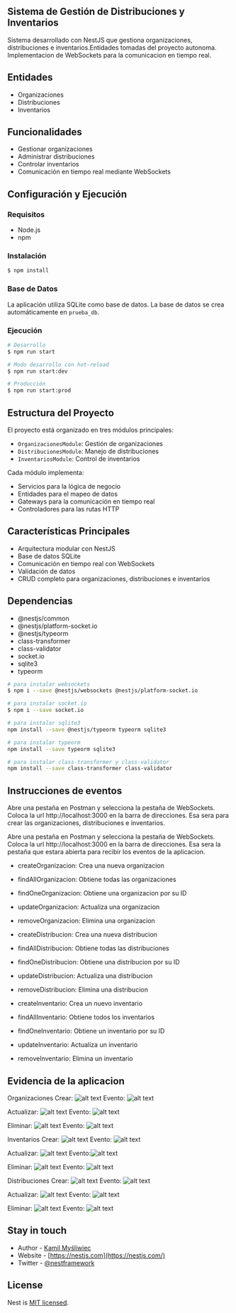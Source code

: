 

## Sistema de Gestión de Distribuciones y Inventarios

Sistema desarrollado con NestJS que gestiona organizaciones, distribuciones e inventarios.Entidades tomadas del proyecto autonoma. Implementacion de WebSockets para la comunicacion en tiempo real.

## Entidades

- Organizaciones
- Distribuciones
- Inventarios

## Funcionalidades

- Gestionar organizaciones
- Administrar distribuciones
- Controlar inventarios
- Comunicación en tiempo real mediante WebSockets

## Configuración y Ejecución

### Requisitos
- Node.js
- npm

### Instalación
```bash
$ npm install
```

### Base de Datos
La aplicación utiliza SQLite como base de datos. La base de datos se crea automáticamente en `prueba_db`.

### Ejecución
```bash
# Desarrollo
$ npm run start

# Modo desarrollo con hot-reload
$ npm run start:dev

# Producción
$ npm run start:prod
```

## Estructura del Proyecto

El proyecto está organizado en tres módulos principales:

- `OrganizacionesModule`: Gestión de organizaciones
- `DistribucionesModule`: Manejo de distribuciones
- `InventariosModule`: Control de inventarios

Cada módulo implementa:
- Servicios para la lógica de negocio
- Entidades para el mapeo de datos
- Gateways para la comunicación en tiempo real
- Controladores para las rutas HTTP

## Características Principales

- Arquitectura modular con NestJS
- Base de datos SQLite
- Comunicación en tiempo real con WebSockets
- Validación de datos
- CRUD completo para organizaciones, distribuciones e inventarios
## Dependencias
- @nestjs/common
- @nestjs/platform-socket.io
- @nestjs/typeorm
- class-transformer
- class-validator
- socket.io
- sqlite3
- typeorm

```bash
# para instalar websockets
$ npm i --save @nestjs/websockets @nestjs/platform-socket.io

# para instalar socket.io
$ npm i --save socket.io

# para instalar sqlite3
npm install --save @nestjs/typeorm typeorm sqlite3

# para instalar typeorm
npm install --save typeorm sqlite3

# para instalar class-transformer y class-validator
npm install --save class-transformer class-validator
```


## Instrucciones de eventos
Abre una pestaña en Postman y selecciona la pestaña de WebSockets. Coloca la url http://localhost:3000 en la barra de direcciones. Esa sera para crear las organizaciones, distribuciones e inventarios.

Abre una pestaña en Postman y selecciona la pestaña de WebSockets. Coloca la url http://localhost:3000 en la barra de direcciones. Esa sera la pestaña que estara abierta para recibir los eventos de la aplicacion.

- createOrganizacion: Crea una nueva organizacion
- findAllOrganizacion: Obtiene todas las organizaciones
- findOneOrganizacion: Obtiene una organizacion por su ID
- updateOrganizacion: Actualiza una organizacion
- removeOrganizacion: Elimina una organizacion

- createDistribucion: Crea una nueva distribucion
- findAllDistribucion: Obtiene todas las distribuciones
- findOneDistribucion: Obtiene una distribucion por su ID
- updateDistribucion: Actualiza una distribucion
- removeDistribucion: Elimina una distribucion

- createInventario: Crea un nuevo inventario
- findAllInventario: Obtiene todos los inventarios
- findOneInventario: Obtiene un inventario por su ID
- updateInventario: Actualiza un inventario
- removeInventario: Elimina un inventario


## Evidencia de la aplicacion

Organizaciones
Crear:  ![alt text](<Captura de pantalla 2025-07-14 164354.png>)
Evento: ![alt text](<Captura de pantalla 2025-07-14 164405.png>)

Actualizar: ![alt text](<Captura de pantalla 2025-07-14 165235.png>)
Evento: ![alt text](<Captura de pantalla 2025-07-14 170945.png>) 

Eliminar: ![alt text](<Captura de pantalla 2025-07-14 164416.png>)
Evento: ![alt text](<Captura de pantalla 2025-07-14 164420.png>)


Inventarios
Crear: ![alt text](<Captura de pantalla 2025-07-14 170847.png>) 
Evento: ![alt text](<Captura de pantalla 2025-07-14 170839.png>)

Actualizar:  ![alt text](<Captura de pantalla 2025-07-14 172140.png>)
Evento:![alt text](<Captura de pantalla 2025-07-14 172153.png>) 

Eliminar: ![alt text](<Captura de pantalla 2025-07-14 172310.png>) 
Evento: ![alt text](<Captura de pantalla 2025-07-14 172319.png>)

Distribuciones
Crear: ![alt text](<Captura de pantalla 2025-07-14 172803.png>)
Evento: ![alt text](<Captura de pantalla 2025-07-14 172817.png>) 

Actualizar: ![alt text](<Captura de pantalla 2025-07-14 173029.png>)
Evento: ![alt text](<Captura de pantalla 2025-07-14 173040.png>)

Eliminar: ![alt text](<Captura de pantalla 2025-07-14 173109.png>)
Evento: ![alt text](<Captura de pantalla 2025-07-14 173122.png>)


## Stay in touch

- Author - [Kamil Myśliwiec](https://twitter.com/kammysliwiec)
- Website - [https://nestjs.com](https://nestjs.com/)
- Twitter - [@nestframework](https://twitter.com/nestframework)

## License

Nest is [MIT licensed](https://github.com/nestjs/nest/blob/master/LICENSE).
